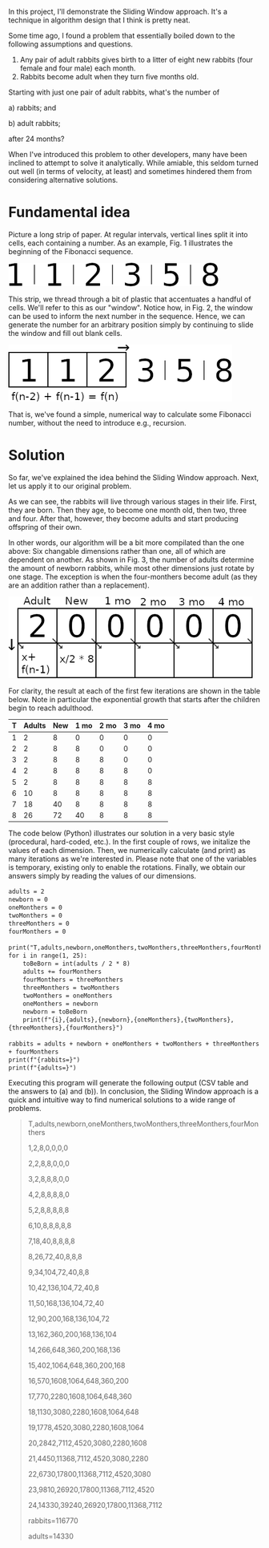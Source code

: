 In this project, I'll demonstrate the Sliding Window approach. It's a technique
in algorithm design that I think is pretty neat.

Some time ago, I found a problem that essentially boiled down to the following
assumptions and questions.

1) Any pair of adult rabbits gives birth to a litter of eight new rabbits (four female and four male) each month.
2) Rabbits become adult when they turn five months old.

Starting with just one pair of adult rabbits, what's the number of

a) rabbits; and

b) adult rabbits;

after 24 months?

When I've introduced this problem to other developers, many have been inclined
to attempt to solve it analytically. While amiable, this seldom turned out well
(in terms of velocity, at least) and sometimes hindered them from considering
alternative solutions.

# Fundamental idea

Picture a long strip of paper. At regular intervals, vertical lines split it
into cells, each containing a number. As an example, Fig. 1 illustrates the
beginning of the Fibonacci sequence.

![](./resources/fib.png "Fig 1. Partial strip of the Fibonacci sequence")

This strip, we thread through a bit of plastic that accentuates a handful of
cells. We'll refer to this as our "window". Notice how, in Fig. 2, the window
can be used to inform the next number in the sequence. Hence, we can generate
the number for an arbitrary position simply by continuing to slide the window
and fill out blank cells.

![](./resources/window.png "Fig 2. Sliding the window across a sequence")

That is, we've found a simple, numerical way to calculate some Fibonacci
number, without the need to introduce e.g., recursion.

# Solution

So far, we've explained the idea behind the Sliding Window approach. Next, let
us apply it to our original problem.

As we can see, the rabbits will live through various stages in their life.
First, they are born. Then they age, to become one month old, then two, three
and four. After that, however, they become adults and start producing offspring
of their own.

In other words, our algorithm will be a bit more compilated than the one above:
Six changable dimensions rather than one, all of which are dependent on another.
As shown in Fig. 3, the number of adults determine the amount of newborn
rabbits, while most other dimensions just rotate by one stage. The exception
is when the four-monthers become adult (as they are an addition rather than a
replacement).

![](./resources/generation.png "Fig 3. Dimensions of the problem")

For clarity, the result at each of the first few iterations are shown in the
table below. Note in particular the exponential growth that starts after the
children begin to reach adulthood.

T | Adults | New | 1 mo | 2 mo | 3 mo | 4 mo
--- | --- | --- | --- | --- | --- | ---
1 | 2 | 8 | 0 | 0 | 0 | 0
2 | 2 | 8 | 8 | 0 | 0 | 0
3 | 2 | 8 | 8 | 8 | 0 | 0
4 | 2 | 8 | 8 | 8 | 8 | 0
5 | 2 | 8 | 8 | 8 | 8 | 8
6 | 10 | 8 | 8 | 8 | 8 | 8
7 | 18 | 40 | 8 | 8 | 8 | 8
8 | 26 | 72 | 40 | 8 | 8 | 8

The code below (Python) illustrates our solution in a very basic style
(procedural, hard-coded, etc.). In the first couple of rows, we initalize the
values of each dimension. Then, we numerically calculate (and print) as many
iterations as we're interested in. Please note that one of the variables is
temporary, existing only to enable the rotations. Finally, we obtain our
answers simply by reading the values of our dimensions.

```
adults = 2
newborn = 0
oneMonthers = 0
twoMonthers = 0
threeMonthers = 0
fourMonthers = 0

print("T,adults,newborn,oneMonthers,twoMonthers,threeMonthers,fourMonthers")
for i in range(1, 25):
    toBeBorn = int(adults / 2 * 8)
    adults += fourMonthers
    fourMonthers = threeMonthers
    threeMonthers = twoMonthers
    twoMonthers = oneMonthers
    oneMonthers = newborn
    newborn = toBeBorn
    print(f"{i},{adults},{newborn},{oneMonthers},{twoMonthers},{threeMonthers},{fourMonthers}")

rabbits = adults + newborn + oneMonthers + twoMonthers + threeMonthers + fourMonthers
print(f"{rabbits=}")
print(f"{adults=}")
```

Executing this program will generate the following output (CSV table and the
answers to (a) and (b)). In conclusion, the Sliding Window approach is a quick
and intuitive way to find numerical solutions to a wide range of problems.

> T,adults,newborn,oneMonthers,twoMonthers,threeMonthers,fourMonthers
>
> 1,2,8,0,0,0,0
>
> 2,2,8,8,0,0,0
>
> 3,2,8,8,8,0,0
>
> 4,2,8,8,8,8,0
>
> 5,2,8,8,8,8,8
>
> 6,10,8,8,8,8,8
>
> 7,18,40,8,8,8,8
>
> 8,26,72,40,8,8,8
>
> 9,34,104,72,40,8,8
>
> 10,42,136,104,72,40,8
>
> 11,50,168,136,104,72,40
>
> 12,90,200,168,136,104,72
>
> 13,162,360,200,168,136,104
>
> 14,266,648,360,200,168,136
>
> 15,402,1064,648,360,200,168
>
> 16,570,1608,1064,648,360,200
>
> 17,770,2280,1608,1064,648,360
>
> 18,1130,3080,2280,1608,1064,648
>
> 19,1778,4520,3080,2280,1608,1064
>
> 20,2842,7112,4520,3080,2280,1608
>
> 21,4450,11368,7112,4520,3080,2280
>
> 22,6730,17800,11368,7112,4520,3080
>
> 23,9810,26920,17800,11368,7112,4520
>
> 24,14330,39240,26920,17800,11368,7112
>
> rabbits=116770
>
> adults=14330
